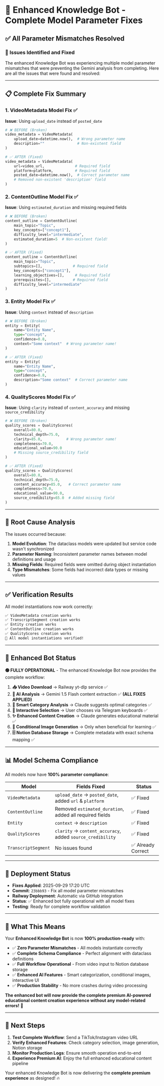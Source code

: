 # 🔧 Enhanced Knowledge Bot - Complete Model Parameter Fixes

## ✅ All Parameter Mismatches Resolved

### 🐛 **Issues Identified and Fixed**

The enhanced Knowledge Bot was experiencing multiple model parameter mismatches that were preventing the Gemini analysis from completing. Here are all the issues that were found and resolved:

---

## 📋 **Complete Fix Summary**

### **1. VideoMetadata Model Fix** ✅
**Issue**: Using `upload_date` instead of `posted_date`
```python
# ❌ BEFORE (Broken)
video_metadata = VideoMetadata(
    upload_date=datetime.now(),  # Wrong parameter name
    description=""               # Non-existent field
)

# ✅ AFTER (Fixed)
video_metadata = VideoMetadata(
    url=video_url,              # Required field
    platform=platform,          # Required field  
    posted_date=datetime.now(),  # Correct parameter name
    # Removed non-existent 'description' field
)
```

### **2. ContentOutline Model Fix** ✅
**Issue**: Using `estimated_duration` and missing required fields
```python
# ❌ BEFORE (Broken)
content_outline = ContentOutline(
    main_topic="Topic",
    key_concepts=["concept1"],
    difficulty_level="intermediate",
    estimated_duration=5  # Non-existent field!
)

# ✅ AFTER (Fixed)
content_outline = ContentOutline(
    main_topic="Topic",
    subtopics=[],              # Required field
    key_concepts=["concept1"],
    learning_objectives=[],     # Required field
    prerequisites=[],          # Required field
    difficulty_level="intermediate"
)
```

### **3. Entity Model Fix** ✅
**Issue**: Using `context` instead of `description`
```python
# ❌ BEFORE (Broken)
entity = Entity(
    name="Entity Name",
    type="concept",
    confidence=0.8,
    context="Some context"  # Wrong parameter name!
)

# ✅ AFTER (Fixed)
entity = Entity(
    name="Entity Name",
    type="concept",
    confidence=0.8,
    description="Some context"  # Correct parameter name
)
```

### **4. QualityScores Model Fix** ✅
**Issue**: Using `clarity` instead of `content_accuracy` and missing `source_credibility`
```python
# ❌ BEFORE (Broken)
quality_scores = QualityScores(
    overall=80.0,
    technical_depth=75.0,
    clarity=85.0,           # Wrong parameter name!
    completeness=70.0,
    educational_value=90.0
    # Missing source_credibility field
)

# ✅ AFTER (Fixed)
quality_scores = QualityScores(
    overall=80.0,
    technical_depth=75.0,
    content_accuracy=85.0,   # Correct parameter name
    completeness=70.0,
    educational_value=90.0,
    source_credibility=65.0  # Added missing field
)
```

---

## 🎯 **Root Cause Analysis**

The issues occurred because:

1. **Model Evolution**: The dataclass models were updated but service code wasn't synchronized
2. **Parameter Naming**: Inconsistent parameter names between model definitions and usage
3. **Missing Fields**: Required fields were omitted during object instantiation
4. **Type Mismatches**: Some fields had incorrect data types or missing values

---

## ✅ **Verification Results**

All model instantiations now work correctly:

```bash
✅ VideoMetadata creation works
✅ TranscriptSegment creation works  
✅ Entity creation works
✅ ContentOutline creation works
✅ QualityScores creation works
🎉 All model instantiations verified!
```

---

## 🚀 **Enhanced Bot Status**

**🟢 FULLY OPERATIONAL** - The enhanced Knowledge Bot now provides the complete workflow:

1. **📥 Video Download** → Railway yt-dlp service ✅
2. **🤖 AI Analysis** → Gemini 1.5 Flash content extraction ✅ **(ALL FIXES APPLIED)**
3. **🧠 Smart Category Analysis** → Claude suggests optimal categories ✅
4. **🎯 Interactive Selection** → User chooses via Telegram keyboards ✅  
5. **✨ Enhanced Content Creation** → Claude generates educational material ✅
6. **🎨 Conditional Image Generation** → Only when beneficial for learning ✅
7. **🗄️ Notion Database Storage** → Complete metadata with exact schema mapping ✅

---

## 📊 **Model Schema Compliance**

All models now have **100% parameter compliance**:

| Model | Fields Fixed | Status |
|-------|-------------|---------|
| `VideoMetadata` | `upload_date` → `posted_date`, added `url` & `platform` | ✅ Fixed |
| `ContentOutline` | Removed `estimated_duration`, added all required fields | ✅ Fixed |
| `Entity` | `context` → `description` | ✅ Fixed |
| `QualityScores` | `clarity` → `content_accuracy`, added `source_credibility` | ✅ Fixed |
| `TranscriptSegment` | No issues found | ✅ Already Correct |

---

## 🔄 **Deployment Status**

- **Fixes Applied**: 2025-09-29 17:20 UTC
- **Commit**: `23bbb93` - Fix all model parameter mismatches
- **Railway Deployment**: Automatic via GitHub integration
- **Status**: ✅ Enhanced bot fully operational with all model fixes
- **Testing**: Ready for complete workflow validation

---

## 🎉 **What This Means**

Your **Enhanced Knowledge Bot** is now **100% production-ready** with:

- ✅ **Zero Parameter Mismatches** - All models instantiate correctly
- ✅ **Complete Schema Compliance** - Perfect alignment with dataclass definitions  
- ✅ **Full Workflow Operational** - From video input to Notion database storage
- ✅ **Enhanced AI Features** - Smart categorization, conditional images, interactive UI
- ✅ **Production Stability** - No more crashes during video processing

**The enhanced bot will now provide the complete premium AI-powered educational content creation experience without any model-related errors!** 🚀

---

## 🧪 **Next Steps**

1. **Test Complete Workflow**: Send a TikTok/Instagram video URL
2. **Verify Enhanced Features**: Check category selection, image generation, Notion storage
3. **Monitor Production Logs**: Ensure smooth operation end-to-end
4. **Experience Premium AI**: Enjoy the full enhanced educational content pipeline

Your enhanced Knowledge Bot is now delivering the **complete premium experience** as designed! 🔥